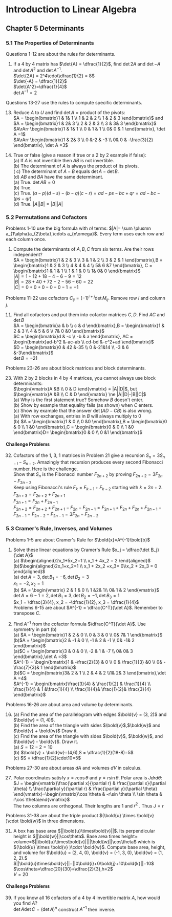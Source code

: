 # Introduction to Linear Algebra
## Chapter 5 Determinants
### 5.1 The Properties of Determinants
Questions 1-12 are about the rules for determinants. 
1. If a 4 by 4 matrix has $\det{A} = \dfrac{1}{2}$, find $\det{2A}$ and $\det{-A}$ and $\det{A^2}$ and $\det{A^{-1}}$.   
   $\det{2A} = 2^4\cdot\dfrac{1}{2} = 8$  
   $\det{-A} = \dfrac{1}{2}$  
   $\det{A^2}=\dfrac{1}{4}$  
   $\det{A^{-1}} = 2$   

Questions 13-27 use the rules to compute specific determinants. 

13. Reduce $A$ to $U$ and find $\det{A}$ = product of the pivots:  
    $A = \begin{bmatrix}1 & 1& 1 \\ 1 & 2 & 2 \\ 1 & 2 & 3 \end{bmatrix}$ and  $A = \begin{bmatrix}1 & 2& 3 \\ 2 & 2 & 3 \\ 3 & 3& 3 \end{bmatrix}$   
    $A\rArr \begin{bmatrix}1 & 1& 1 \\ 0 & 1 & 1 \\ 0& 0 & 1 \end{bmatrix}, \det A =1$   
    $A\rArr \begin{bmatrix}1 & 2& 3 \\ 0 &-2 & -3 \\ 0& 0 & -\frac{3}{2} \end{bmatrix}, \det A =3$  

28. True or false (give a reason if true or a 2 by 2 example if false):  
(a) If $A$ is not invertible then $AB$ is not invertible.   
(b) The determinant of $A$ is always the product of its pivots.  
( c) The determinant of $A - B$ equals $\det A - \det B$.      
(d) $AB$ and $BA$ have the same determinant.  
(a) True. $\det AB =0$  
(b) True.  
(c) True. $(a-p)(d-s)-(b-q)(c-r) = ad-ps-bc+qr = ad-bc-(ps-qr)$  
(d) True. $|A||B|=|B||A|$
### 5.2 Permutations and Cofactors 
Problems 1-10 use the big formula with $n!$ terms: $|A|= \sum \plusmn a_{1\alpha}a_{2\beta},\cdots a_{n\omega}$. Every term uses each row and each column once.   
1. Compute the determinants of $A, B, C$ from six terms. Are their rows independent?  
   $A = \begin{bmatrix}1 & 2 & 3 \\ 3 & 1 & 2 \\ 3 & 2 & 1 \end{bmatrix},B = \begin{bmatrix}1 & 2 & 3 \\ 4 & 4 & 4 \\ 5& 6 &7 \end{bmatrix}, C = \begin{bmatrix}1 & 1 & 1 \\ 1 & 1 & 0 \\ 1& 0& 0 \end{bmatrix}$  
   $|A| =1+12+18-4-6-9=12$  
   $|B| = 28+40+72-2-56-60=22$  
   $|C| = 0+0+0-0-0-1=-1$

Problems 11-22 use cofactors $C_{ij} = (-1)^{i+j} \det M_{ij}$. Remove row $i$ and column $j$. 

11. Find all cofactors and put them into cofactor matrices $C, D$. Find $AC$ and $\det B$   
    $A = \begin{bmatrix}a & b  \\ c & d \end{bmatrix},B = \begin{bmatrix}1 & 2 & 3 \\ 4 & 5 & 6 \\ 7& 0 &0 \end{bmatrix}$  
    $C = \begin{bmatrix}d & -c  \\ -b & a \end{bmatrix}, AC = \begin{bmatrix}ad-b^2 &-ac-ab \\  cd-bd &-c^2+ad \end{bmatrix}$  
    $D = \begin{bmatrix}0 & 42 &-35  \\ 0 &-21&14 \\ -3 & 6 &-3\end{bmatrix}$  
    $\det B = -21$

Problems 23-26 are about block matrices and block determinants. 

23. With 2 by 2 blocks in 4 by 4 matrices, you cannot always use block determinants:  
    $\begin{vmatrix}A &B  \\ 0 & D \end{vmatrix} = |A||D|$, but $\begin{vmatrix}A &B  \\ C & D \end{vmatrix} \ne |A||D|-|B||C|$  
(a) Why is the first statement true? Somehow $B$ doesn't enter.  
(b) Show by example that equality fails (as shown) when $C$ enters.  
(c) Show by example that the answer $\det(AD -CB)$ is also wrong.  
(a) With row exchanges, entries in $B$ will always multiply to 0  
(b) $A = \begin{bmatrix}1 & 0  \\ 0 &0 \end{bmatrix},B = \begin{bmatrix}0 & 0  \\ 1 &0 \end{bmatrix},C = \begin{bmatrix}0 & 0 \\ 1 &0 \end{bmatrix}D= \begin{bmatrix}0 & 0  \\ 0 &1 \end{bmatrix}$
#### Challenge Problems 
32. Cofactors of the 1, 3, 1 matrices in Problem 21 give a recursion $S_n = 3S_{n-l} -S_{n-2}$. Amazingly that recursion produces every second Fibonacci number. Here is the challenge.   
Show that $S_n$ is the Fibonacci number $F_{2n+2}$ by proving $F_{2n+2} = 3F_{2n} - F_{2n-2}$   
Keep using Fibonacci's rule $F_k = F_{k-1} + F_{k-2}$ starting with $k = 2n + 2.$   
$F_{2n+3} =F_{2n+2}+F_{2n+1}$  
$F_{2n+1} =F_{2n}+F_{2n-1}$  
$F_{2n+2} = F_{2n+2}+F_{2n+1}-F_{2n}-F_{2n-1}=F_{2n+1}+F_{2n}+F_{2n}+F_{2n-1}-F_{2n-1}-F_{2n-2}-F_{2n-1}=3F_{2n}-F_{2n-2}$
### 5.3 Cramer's Rule, Inverses, and Volumes
Problems 1-5 are about Cramer's Rule for $\bold{x}=A^{-1}\bold{b}$  
1. Solve these linear equations by Cramer's Rule $x_j = \dfrac{\det B_j}{\det A}$   
   (a) $\begin{aligned}2x_1+5x_2=1 \\ x_1 + 4x_2 = 2 \end{aligned}$  (b)$\begin{aligned}2x_1+x_2=1 \\ x_1 + 2x_2 +x_3= 0\\x_2 + 2x_3 = 0 \end{aligned}$    
   (a) $\det A = 3, \det B_1 =-6, \det B_2 = 3$  
   $x_1 = -2, x_2 = 1$  
   (b) $A = \begin{vmatrix}
    2 & 1 & 0 \\ 1 &2& 1\\ 0& 1 & 2
   \end{vmatrix}$  
   $\det A =6-1=2, \det B_1 =3, \det B_2=-1, \det B_3 =1$  
   $x_1 = \dfrac{3}{4}, x_2 = -\dfrac{1}{2}, x_3 = \dfrac{1}{4}$  
Problems 6-15 are about $A^{-1} = \dfrac{C^T}{\det A}$. Remember to transpose $C$.   

6. Find $A^{-1}$ from the cofactor formula  $\dfrac{C^T}{\det A}$. Use symmetry in part (b)  
   (a) $A = \begin{bmatrix}1 & 2 & 0 \\ 0 & 3 & 0 \\ 0& 7& 1 \end{bmatrix}$  (b)$A = \begin{bmatrix}2 & -1 & 0 \\ -1 & 2 & -1 \\ 0& -1& 2 \end{bmatrix}$  
   (a)$C = \begin{bmatrix}3 & 0 & 0 \\ -2 & 1 & -7 \\ 0& 0& 3 \end{bmatrix},\det A =3$  
   $A^{-1} = \begin{bmatrix}1 & -\frac{2}{3} & 0 \\ 0 & \frac{1}{3} &0 \\ 0& -\frac{7}{3}& 1 \end{bmatrix}$  
   (b)$C = \begin{bmatrix}3& 2 & 1 \\ 2 & 4 & 2 \\1& 2& 3 \end{bmatrix},\det A =4$   
   $A^{-1} = \begin{bmatrix}\frac{3}{4} & \frac{1}{2} & \frac{1}{4} \\ \frac{1}{4} & 1 &\frac{1}{4} \\ \frac{1}{4}& \frac{1}{2}& \frac{3}{4} \end{bmatrix}$  

Problems 16-26 are about area and volume by determinants. 

16. (a) Find the area of the parallelogram with edges $\bold{v} = (3, 2)$ and $\bold{w} = (1, 4)$.    
(b) Find the area of the triangle with sides $\bold{v}$,$\bold{w}$ and $\bold{v} + \bold{w}$ Draw it.  
(c) Find the area of the triangle with sides $\bold{v}$, $\bold{w}$, and $\bold{w} - \bold{v}$. Draw it.   
(a) $S = 12-2=10$  
(b) $\bold{v} + \bold{w}=(4,6),S = \dfrac{1}{2}(18-8)=5$  
(c) $S = \dfrac{1}{2}\cdot10=5$  

Problems 27-30 are about areas $dA$ and volumes $dV$ in calculus.

27. Polar coordinates satisfy $x = r \cos \theta$ and $y = r \sin \theta$. Polar area is $J dr d\theta$:   
    $J = \begin{vmatrix}\frac{\partial x}{\partial r} & \frac{\partial x}{\partial \theta}   \\ \frac{\partial y}{\partial r} & \frac{\partial y}{\partial \theta} \end{vmatrix}=\begin{vmatrix}\cos \theta & -r\sin \theta   \\ \sin \theta & r\cos \theta\end{vmatrix}$  
    The two columns are orthogonal. Their lengths are 1 and $r^2$ . Thus $J = r$

Problems 31-38 are about the triple product $(\bold{u} \times \bold{v} )\cdot \bold{w}$ in three dimensions. 

31. A box has base area $||\bold{u}\times\bold{v}||$. Its perpendicular height is $||\bold{w}||\cos\theta$. Base area times height= volume=$||\bold{u}\times\bold{v}||||\bold{w}||\cos\theta$ which is $(\bold{u} \times \bold{v} )\cdot \bold{w}$. Compute base area, height, and volume for $\bold{u} = (2, 4, 0), \bold{v} = (-1, 3, 0), \bold{w} = (1, 2, 2).$     
    $||\bold{u}\times\bold{v}||=||0\bold{i}+0\bold{j}+10\bold{k}||=10$  
    $\cos\theta=\dfrac{20}{30}=\dfrac{2}{3},h=2$  
    $V =20$
#### Challenge Problems 
39. If you know all 16 cofactors of a 4 by 4 invertible matrix $A$, how would you find $A$?  
    $\det A \det C = (\det A)^n$ construct $A^{-1}$ then inverse. 
